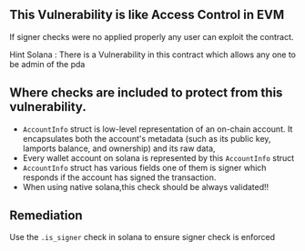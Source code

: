 ## This Vulnerability is like Access Control in EVM

If signer checks were no applied properly any user can exploit the contract.

Hint Solana : There is a Vulnerability in this contract which allows any one to be admin of the pda


## Where checks are included to protect from this vulnerability.

- `AccountInfo` struct is low-level representation of an on-chain account. It encapsulates both the account's metadata (such as its public key, lamports balance, and ownership) and its raw data,
- Every wallet account on solana is represented by this `AccountInfo` struct 
- `AccountInfo` struct has various fields one of them is signer which responds if the account has signed the transaction.
- When using native solana,this check should be always validated!!

## Remediation

Use the `.is_signer` check in solana to ensure signer check is enforced

